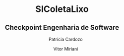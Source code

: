 <h1 align="center">SIColetaLixo</h1>
<h2 align="center">Checkpoint Engenharia de Software</h2>
<ol align="center">
  <p>Patrícia Cardozo</p>
  <p>Vitor Miriani</p>
<ol>
